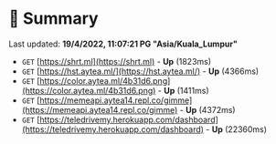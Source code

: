 # 📖 Summary
Last updated: **19/4/2022, 11:07:21 PG "Asia/Kuala_Lumpur"**

- `GET` [https://shrt.ml](https://shrt.ml) - **Up** (1823ms)
- `GET` [https://hst.aytea.ml/](https://hst.aytea.ml/) - **Up** (4366ms)
- `GET` [https://color.aytea.ml/4b31d6.png](https://color.aytea.ml/4b31d6.png) - **Up** (1411ms)
- `GET` [https://memeapi.aytea14.repl.co/gimme](https://memeapi.aytea14.repl.co/gimme) - **Up** (4372ms)
- `GET` [https://teledrivemy.herokuapp.com/dashboard](https://teledrivemy.herokuapp.com/dashboard) - **Up** (22360ms)
